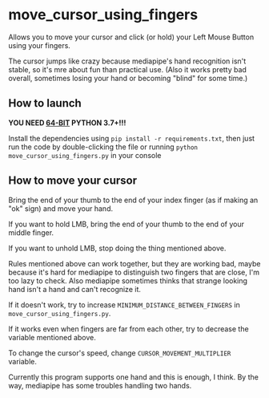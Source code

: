 # move_cursor_using_fingers

Allows you to move your cursor and click (or hold) your Left Mouse Button using your fingers.

The cursor jumps like crazy because mediapipe's hand recognition isn't stable, so it's mre about fun than practical use. (Also it works pretty bad overall, sometimes losing your hand or becoming "blind" for some time.)


## How to launch

**YOU NEED <ins>64-BIT</ins> PYTHON 3.7+!!!**

Install the dependencies using `pip install -r requirements.txt`, then just run the code by double-clicking the file or running `python move_cursor_using_fingers.py` in your console


## How to move your cursor

Bring the end of your thumb to the end of your index finger (as if making an "ok" sign) and move your hand.

If you want to hold LMB, bring the end of your thumb to the end of your middle finger.

If you want to unhold LMB, stop doing the thing mentioned above.

Rules mentioned above can work together, but they are working bad, maybe because it's hard for mediapipe to distinguish two fingers that are close, I'm too lazy to check. Also mediapipe sometimes thinks that strange looking hand isn't a hand and can't recognize it.

If it doesn't work, try to increase `MINIMUM_DISTANCE_BETWEEN_FINGERS` in `move_cursor_using_fingers.py`.

If it works even when fingers are far from each other, try to decrease the variable mentioned above.

To change the cursor's speed, change `CURSOR_MOVEMENT_MULTIPLIER` variable.

Currently this program supports one hand and this is enough, I think. By the way, mediapipe has some troubles handling two hands.
